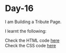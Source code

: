 # Day-16
I am Building a Tribute Page.

I learnt the following:


Check the HTML code [here](./index.html)  
Check the CSS code [here](./style.css)